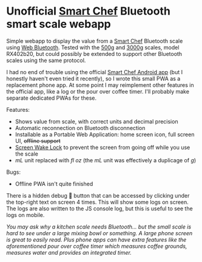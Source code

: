 # Unofficial [Smart Chef][1] Bluetooth smart scale webapp

Simple webapp to display the value from a [Smart Chef][1] Bluetooth scale using [Web Bluetooth][2]. Tested with the [500g][3] and [3000g][4] scales, model RX402b20, but could possibly be extended to support other Bluetooth scales using the same protocol.

I had no end of trouble using the official [Smart Chef Android app][5] (but I honestly haven't even tried it recently), so I wrote this small PWA as a replacement phone app. At some point I may reimplement other features in the official app, like a log or the pour over coffee timer. I'll probably make separate dedicated PWAs for these.

Features:

- Shows value from scale, with correct units and decimal precision
- Automatic reconnection on Bluetooth disconnection
- Installable as a Portable Web Application: home screen icon, full screen UI, ~~offline support~~
- [Screen Wake Lock][6] to prevent the screen from going off while you use the scale
- _mL_ unit replaced with _fl oz_ (the _mL_ unit was effectively a duplicage of _g_)

[1]: https://smartchef.me/
[2]: https://developer.mozilla.org/en-US/docs/Web/API/Web_Bluetooth_API
[3]: https://www.amazon.com/dp/B009LCM93O
[4]: https://www.amazon.com/dp/B009LCM90C
[5]: https://play.google.com/store/apps/details?id=com.reflex.ww.smartfoodscale&hl=en_US&gl=US
[6]: https://developer.mozilla.org/en-US/docs/Web/API/Screen_Wake_Lock_API

Bugs:

- Offline PWA isn't quite finished

There is a hidden debug 🐞 button that can be accessed by clicking under the top-right text on screen 4 times. This will show some logs on screen. The logs are also written to the JS console log, but this is useful to see the logs on mobile.

_You may ask why a kitchen scale needs Bluetooth... but the small scale is hard to see under a large mixing bowl or something. A large phone screen is great to easily read. Plus phone apps can have extra features like the aforementioned pour over coffee timer which measures coffee grounds, measures water and provides an integrated timer._
